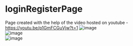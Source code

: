 # loginRegisterPage

Page created with the help of the video hosted on youtube - https://youtu.be/p1GmFCGuVjw?t=1
![image](https://user-images.githubusercontent.com/31543087/224517351-2c34c49a-b605-41b1-9750-b35563ba2c50.png)
<br>
![image](https://user-images.githubusercontent.com/31543087/224517363-e92301f3-e55b-47dd-a21f-707697b139c7.png)
<br>
![image](https://user-images.githubusercontent.com/31543087/224517373-7369335a-2524-4f9b-a11f-30a8a1b54340.png)
